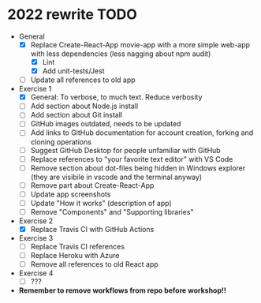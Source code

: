 # 2022 rewrite TODO

- General
  - [X] Replace Create-React-App movie-app with a more simple web-app with less dependencies (less nagging about npm audit)
    - [X] Lint
    - [X] Add unit-tests/Jest
  - [ ] Update all references to old app
- Exercise 1
  - [X] General: To verbose, to much text. Reduce verbosity
  - [ ] Add section about Node.js install
  - [ ] Add section about Git install
  - [ ] GitHub images outdated, needs to be updated
  - [ ] Add links to GitHub documentation for account creation, forking and cloning operations
  - [ ] Suggest GitHub Desktop for people unfamiliar with GitHub
  - [ ] Replace references to "your favorite text editor" with VS Code
  - [ ] Remove section about dot-files being hidden in Windows explorer (they are visibile in vscode and the terminal anyway)
  - [ ] Remove part about Create-React-App
  - [ ] Update app screenshots
  - [ ] Update "How it works" (description of app)
  - [ ] Remove "Components" and "Supporting libraries"
- Exercise 2
  - [X] Replace Travis CI with GitHub Actions
- Exercise 3
  - [ ] Replace Travis CI references
  - [ ] Replace Heroku with Azure
  - [ ] Remove all references to old React app
- Exercise 4
  - [ ] ???
- **Remember to remove workflows from repo before workshop!!**
